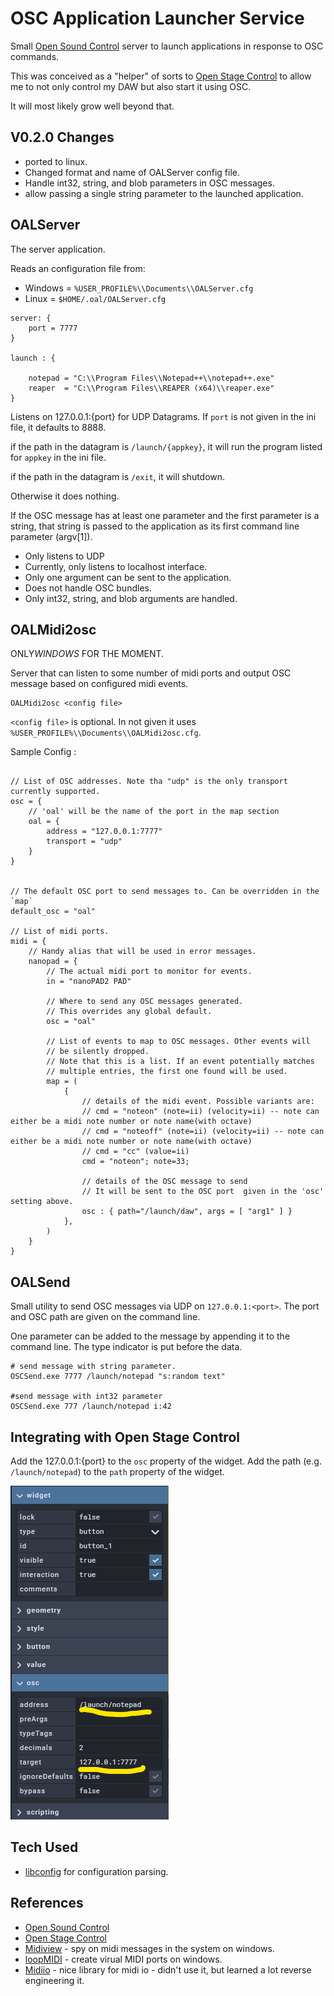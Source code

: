 # OSC Application Launcher Service

Small [Open Sound Control](https://opensoundcontrol.org) server to launch applications in response to OSC commands.

This was conceived as a "helper" of sorts to [Open Stage Control](https://github.com/jean-emmanuel/open-stage-control) to allow 
me to not only control my DAW but also start it using OSC.

It will most likely grow well beyond that.

## V0.2.0 Changes

- ported to linux.
- Changed format and name of OALServer config file.
- Handle int32, string, and blob parameters in OSC messages.
- allow passing a single string parameter to the launched application.


## OALServer

The server application. 

Reads an configuration file from:
- Windows = `%USER_PROFILE%\\Documents\\OALServer.cfg`
- Linux = `$HOME/.oal/OALServer.cfg`

```
server: {
	port = 7777
}
	
launch : {

	notepad = "C:\\Program Files\\Notepad++\\notepad++.exe"
	reaper  = "C:\\Program Files\\REAPER (x64)\\reaper.exe"
}
```

Listens on 127.0.0.1:{port} for UDP Datagrams. If `port` is not given in the ini file, it defaults to 8888.

if the path in the datagram is `/launch/{appkey}`, it will run the program listed for `appkey` in the ini file.

if the path in the datagram is `/exit`, it will shutdown.

Otherwise it does nothing.

If the OSC message has at least one parameter and the first parameter is a string, that string is 
passed to the application as its first command line parameter (argv[1]).

- Only listens to UDP
- Currently, only listens to localhost interface.
- Only one argument can be sent to the application.
- Does not handle OSC bundles.
- Only int32, string, and blob arguments are handled.

## OALMidi2osc

ONLY*WINDOWS* FOR THE MOMENT.

Server that can listen to some number of midi ports and output OSC message based on configured midi events.

```
OALMidi2osc <config file>
```

`<config file>` is optional. In not given it uses `%USER_PROFILE%\\Documents\\OALMidi2osc.cfg`.

Sample Config :

```

// List of OSC addresses. Note tha "udp" is the only transport currently supported.
osc = {
	// 'oal' will be the name of the port in the map section
	oal = { 
		address = "127.0.0.1:7777"
		transport = "udp"
	}
}


// The default OSC port to send messages to. Can be overridden in the `map`
default_osc = "oal"

// List of midi ports.
midi = {
	// Handy alias that will be used in error messages.
	nanopad = { 
		// The actual midi port to monitor for events.
		in = "nanoPAD2 PAD"

		// Where to send any OSC messages generated.
		// This overrides any global default.
		osc = "oal" 

		// List of events to map to OSC messages. Other events will
		// be silently dropped.
		// Note that this is a list. If an event potentially matches
		// multiple entries, the first one found will be used.
		map = (
			{ 
				// details of the midi event. Possible variants are:
				// cmd = "noteon" (note=ii) (velocity=ii) -- note can either be a midi note number or note name(with octave)
				// cmd = "noteoff" (note=ii) (velocity=ii) -- note can either be a midi note number or note name(with octave)
				// cmd = "cc" (value=ii)
				cmd = "noteon"; note=33;

				// details of the OSC message to send
				// It will be sent to the OSC port  given in the 'osc' setting above.
				osc : { path="/launch/daw", args = [ "arg1" ] }
			},
		)
	}
}
```
## OALSend

Small utility to send OSC messages via UDP on `127.0.0.1:<port>`. The port and OSC path are given on the command line.

One parameter can be added to the message by appending it to the command line. The type indicator is put before the data.

```
# send message with string parameter.
OSCSend.exe 7777 /launch/notepad "s:random text"

#send message with int32 parameter
OSCSend.exe 777 /launch/notepad i:42
```

## Integrating with Open Stage Control

Add the 127.0.0.1:{port} to the `osc` property of the widget.
Add the path (e.g. `/launch/notepad`) to the `path` property of the widget.

![Widget Properties in OSC Editor](/docs/OSC_widget_config.png)

## Tech Used

* [libconfig](https://github.com/hyperrealm/libconfig) for configuration parsing.

## References

 * [Open Sound Control](https://opensoundcontrol.org/)
 * [Open Stage Control](https://github.com/jean-emmanuel/open-stage-control)
 * [Midiview](https://hautetechnique.com/midi/midiview/) - spy on midi messages in the system on windows.
 * [loopMIDI](https://www.tobias-erichsen.de/software/loopmidi.html) - create virual MIDI ports on windows.
 * [Midiio](http://midiio.sapp.org/) - nice library for midi io - didn't use it, but learned a lot reverse engineering it.
